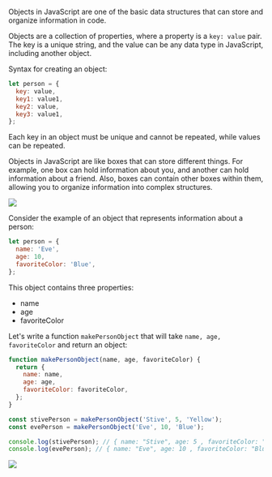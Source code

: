 Objects in JavaScript are one of the basic data structures that can store and organize information in code.

Objects are a collection of properties, where a property is a `key: value` pair. The key is a unique string, and the value can be any data type in JavaScript, including another object.

Syntax for creating an object:

```javascript
let person = {
  key: value,
  key1: value1,
  key2: value,
  key3: value1,
};
```

Each key in an object must be unique and cannot be repeated, while values can be repeated.

Objects in JavaScript are like boxes that can store different things. For example, one box can hold information about you, and another can hold information about a friend. Also, boxes can contain other boxes within them, allowing you to organize information into complex structures.

![](https://course-qa-basics.s3.us-west-1.amazonaws.com/box-js.png)

Consider the example of an object that represents information about a person:

```javascript
let person = {
  name: 'Eve',
  age: 10,
  favoriteColor: 'Blue',
};
```

This object contains three properties:

- name
- age
- favoriteColor

Let's write a function `makePersonObject` that will take `name, age, favoriteColor` and return an object:

```javascript
function makePersonObject(name, age, favoriteColor) {
  return {
    name: name,
    age: age,
    favoriteColor: favoriteColor,
  };
}

const stivePerson = makePersonObject('Stive', 5, 'Yellow');
const evePerson = makePersonObject('Eve', 10, 'Blue');

console.log(stivePerson); // { name: "Stive", age: 5 , favoriteColor: "Yellow" }
console.log(evePerson); // { name: "Eve", age: 10 , favoriteColor: "Blue" }
```
![](https://course-qa-basics.s3.us-west-1.amazonaws.com/girl-and-key.png)